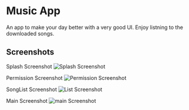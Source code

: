 
# Music App

An app to make your day better with a very good UI. Enjoy listning to the downloaded songs. 


## Screenshots
Splash Screenshot 
![Splash Screenshot](https://github.com/Kshitijkumar15/Music/blob/main/Splash.jpg)

Permission Screenshot
![Permission Screenshot](https://github.com/Kshitijkumar15/Music/blob/main/Permission.png)

SongList Screenshot
![List Screenshot](https://github.com/Kshitijkumar15/Music/blob/main/Songlist.jpg)

Main Screenshot
![main Screenshot](https://github.com/Kshitijkumar15/Music/blob/main/Main.jpg)



